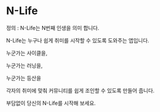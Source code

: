 # N-Life

정의 :  N-Life는 N번째 인생을 의미 합니다.

N-Life는 누구나 쉽게 취미를 시작할 수 있도록 도와주는 앱입니다.

누군가는 사이클을,

누군가는 러닝을,

누군가는 등산을

각자의 취미에 맞춰 커뮤니티를 쉽게 조인할 수 있도록 만들어 줍니다.

부담없이  당신의 N-Life를 시작해 보세요.